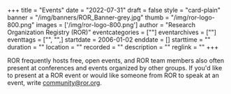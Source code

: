+++
title = "Events" 
date = "2022-07-31" 
draft = false
style = "card-plain" 
banner = "/img/banners/ROR_Banner-grey.jpg" 
thumb = "/img/ror-logo-800.png" 
images = ['/img/ror-logo-800.png']
author = "Research Organization Registry (ROR)" 
eventcategories = [""]
eventarchives = [""]
eventtags = ["", "",]
startdate = 2006-01-02
enddate = []
starttime = ""
duration = ""
location = ""
recorded = ""
description = ""
reglink = ""
+++

ROR frequently hosts free, open events, and ROR team members also often present at conferences and events organized by other groups. If you'd like to present at a ROR event or would like someone from ROR to speak at an event, write [community@ror.org](mailto:community@ror.org). 
